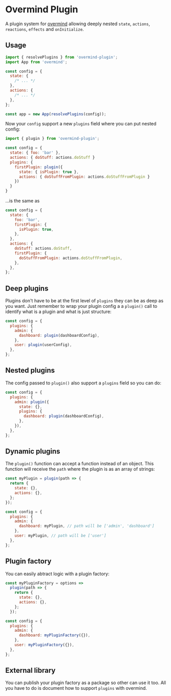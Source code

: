# Overmind Plugin

A plugin system for [overmind](https://www.overmindjs.org/) allowing deeply nested `state`, `actions`, `reactions`, `effects` and `onInitialize`.

## Usage

```js
import { resolvePlugins } from 'overmind-plugin';
import App from 'overmind';

const config = {
  state: {
    /* ... */
  },
  actions: {
    /* ... */
  },
};

const app = new App(resolvePlugins(config));
```

Now your `config` support a new `plugins` field where you can put nested config:

```js
import { plugin } from 'overmind-plugin';

const config = {
  state: { foo: 'bar' },
  actions: { doStuff: actions.doStuff }
  plugins: {
    firstPlugin: plugin({
      state: { isPlugin: true },
      actions: { doStuffFromPlugin: actions.doStuffFromPlugin }
    })
  }
}
```

...is the same as

```js
const config = {
  state: {
    foo: 'bar',
    firstPlugin: {
      isPlugin: true,
    },
  },
  actions: {
    doStuff: actions.doStuff,
    firstPlugin: {
      doStuffFromPlugin: actions.doStuffFromPlugin,
    },
  },
};
```

## Deep plugins

Plugins don't have to be at the first level of `plugins` they can be as deep as you want. Just remember to wrap your plugin config a a `plugin()` call to identify what is a plugin and what is just structure:

```js
const config = {
  plugins: {
    admin: {
      dashboard: plugin(dashboardConfig),
    },
    user: plugin(userConfig),
  },
};
```

## Nested plugins

The config passed to `plugin()` also support a `plugins` field so you can do:

```js
const config = {
  plugins: {
    admin: plugin({
      state: {},
      plugins: {
        dashboard: plugin(dashboardConfig),
      },
    }),
  },
};
```

## Dynamic plugins

The `plugin()` function can accept a function instead of an object. This function will receive the `path` where the plugin is as an array of strings:

```js
const myPlugin = plugin(path => {
  return {
    state: {},
    actions: {},
  };
});

const config = {
  plugins: {
    admin: {
      dashboard: myPlugin, // path will be ['admin', 'dashboard']
    },
    user: myPlugin, // path will be ['user']
  },
};
```

## Plugin factory

You can easily abtract logic with a plugin factory:

```js
const myPluginFactory = options =>
  plugin(path => {
    return {
      state: {},
      actions: {},
    };
  });

const config = {
  plugins: {
    admin: {
      dashboard: myPluginFactory({}),
    },
    user: myPluginFactory({}),
  },
};
```

## External library

You can publish your plugin factory as a package so other can use it too. All you have to do is document how to support `plugins` with overmind.
